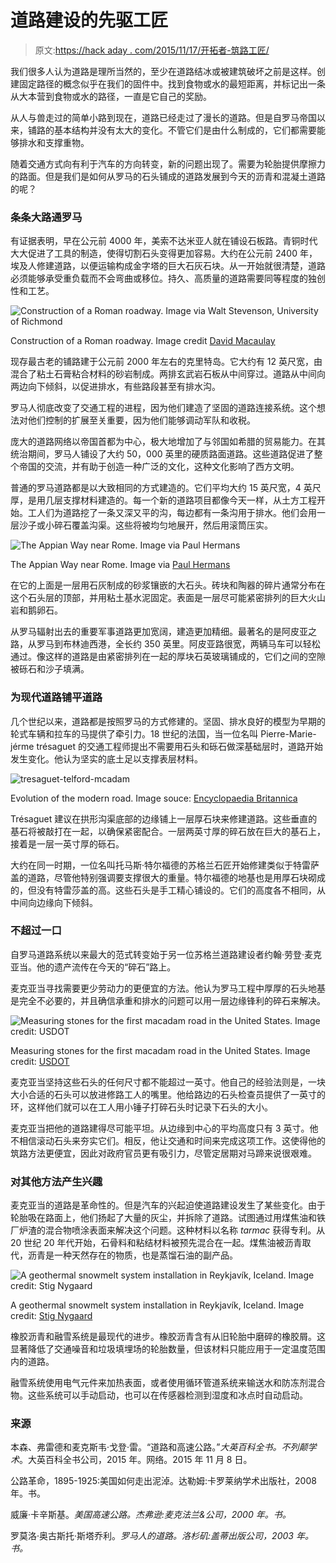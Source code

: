 # 道路建设的先驱工匠

> 原文:[https://hack aday . com/2015/11/17/开拓者-筑路工匠/](https://hackaday.com/2015/11/17/trailblazing-artisans-of-road-building/)

我们很多人认为道路是理所当然的，至少在道路结冰或被建筑破坏之前是这样。创建固定路径的概念似乎在我们的固件中。找到食物或水的最短距离，并标记出一条从大本营到食物或水的路径，一直是它自己的奖励。

从人与兽走过的简单小路到现在，道路已经走过了漫长的道路。但是自罗马帝国以来，铺路的基本结构并没有太大的变化。不管它们是由什么制成的，它们都需要能够排水和支撑重物。

随着交通方式向有利于汽车的方向转变，新的问题出现了。需要为轮胎提供摩擦力的路面。但是我们是如何从罗马的石头铺成的道路发展到今天的沥青和混凝土道路的呢？

### 条条大路通罗马

有证据表明，早在公元前 4000 年，美索不达米亚人就在铺设石板路。青铜时代大大促进了工具的制造，使得切割石头变得更加容易。大约在公元前 2400 年，埃及人修建道路，以便运输构成金字塔的巨大石灰石块。从一开始就很清楚，道路必须能够承受重负载而不会弯曲或移位。持久、高质量的道路需要同等程度的独创性和工艺。

![Construction of a Roman roadway. Image via Walt Stevenson, University of Richmond](../Images/c267d6bae6f51f371389a2717eda177e.png)

Construction of a Roman roadway. Image credit [David Macaulay](https://www.worldcat.org/title/city-a-story-of-roman-planning-and-construction/oclc/12278994)

现存最古老的铺路建于公元前 2000 年左右的克里特岛。它大约有 12 英尺宽，由混合了粘土石膏粘合材料的砂岩制成。两排玄武岩石板从中间穿过。道路从中间向两边向下倾斜，以促进排水，有些路段甚至有排水沟。

罗马人彻底改变了交通工程的进程，因为他们建造了坚固的道路连接系统。这个想法对他们控制的扩展至关重要，因为他们能够调动军队和收税。

庞大的道路网络以帝国首都为中心，极大地增加了与邻国如希腊的贸易能力。在其统治期间，罗马人铺设了大约 50，000 英里的硬质路面道路。这些道路促进了整个帝国的交流，并有助于创造一种广泛的文化，这种文化影响了西方文明。

普通的罗马道路都是以大致相同的方式建造的。它们平均大约 15 英尺宽，4 英尺厚，是用几层支撑材料建造的。每一个新的道路项目都像今天一样，从土方工程开始。工人们为道路挖了一条又深又平的沟，每边都有一条沟用于排水。他们会用一层沙子或小碎石覆盖沟渠。这些将被均匀地展开，然后用滚筒压实。

![The Appian Way near Rome. Image via Paul Hermans](../Images/a3182b1ee85f7bfd2f7a6c3447910198.png)

The Appian Way near Rome. Image via [Paul Hermans](https://commons.wikimedia.org/wiki/File:Rome_Via_Appia_Antica_13-01-2011_13-21-18.JPG)

在它的上面是一层用石灰制成的砂浆镶嵌的大石头。砖块和陶器的碎片通常分布在这个石头层的顶部，并用粘土基水泥固定。表面是一层尽可能紧密排列的巨大火山岩和鹅卵石。

从罗马辐射出去的重要军事道路更加宽阔，建造更加精细。最著名的是阿皮亚之路，从罗马到布林迪西港，全长约 350 英里。阿皮亚路很宽，两辆马车可以轻松通过。像这样的道路是由紧密排列在一起的厚块石英玻璃铺成的，它们之间的空隙被砾石和沙子填满。

### 为现代道路铺平道路

几个世纪以来，道路都是按照罗马的方式修建的。坚固、排水良好的模型为早期的轮式车辆和拉车的马提供了牵引力。18 世纪的法国，当一位名叫 Pierre-Marie-jérme trésaguet 的交通工程师提出不需要用石头和砾石做深基础层时，道路开始发生变化。他认为坚实的底土足以支撑表层材料。

![tresaguet-telford-mcadam](../Images/b9d8dcb230d053e4c14500c724e6f473.png)

Evolution of the modern road. Image souce: [Encyclopaedia Britannica](http://www.britannica.com/)

Trésaguet 建议在拱形沟渠底部的边缘铺上一层厚石块来修建道路。这些垂直的基石将被敲打在一起，以确保紧密配合。一层两英寸厚的碎石放在巨大的基石上，接着是一层一英寸厚的砾石。

大约在同一时期，一位名叫托马斯·特尔福德的苏格兰石匠开始修建类似于特雷萨盖的道路，尽管他特别强调要支撑很大的重量。特尔福德的地基也是用厚石块砌成的，但没有特雷莎盖的高。这些石头是手工精心铺设的。它们的高度各不相同，从中间向边缘向下倾斜。

### 不超过一口

自罗马道路系统以来最大的范式转变始于另一位苏格兰道路建设者约翰·劳登·麦克亚当。他的遗产流传在今天的“碎石”路上。

麦克亚当寻找需要更少劳动力的更便宜的方法。他认为罗马工程中厚厚的石头地基是完全不必要的，并且确信承重和排水的问题可以用一层边缘锋利的碎石来解决。

![Measuring stones for the first macadam road in the United States. Image credit: USDOT](../Images/9a33a6d71331de4b4c0583fd41f756f5.png)

Measuring stones for the first macadam road in the United States. Image credit: [USDOT](http://www.fhwa.dot.gov/rakeman/1823.htm)

麦克亚当坚持这些石头的任何尺寸都不能超过一英寸。他自己的经验法则是，一块大小合适的石头可以放进修路工人的嘴里。他给路边的石头检查员提供了一英寸的环，这样他们就可以在工人用小锤子打碎石头时记录下石头的大小。

麦克亚当把他的道路建得尽可能平坦。从边缘到中心的平均高度只有 3 英寸。他不相信滚动石头来夯实它们。相反，他让交通和时间来完成这项工作。这使得他的筑路方法更便宜，因此对政府官员更有吸引力，尽管定居期对马蹄来说很艰难。

### 对其他方法产生兴趣

麦克亚当的道路是革命性的。但是汽车的兴起迫使道路建设发生了某些变化。由于轮胎吸在路面上，他们扬起了大量的灰尘，并拆除了道路。试图通过用煤焦油和铁厂炉渣的混合物喷涂表面来解决这个问题。这种材料以名称 *tarmac* 获得专利。从 20 世纪 20 年代开始，石骨料和粘结材料被预先混合在一起。煤焦油被沥青取代，沥青是一种天然存在的物质，也是蒸馏石油的副产品。

![A geothermal snowmelt system installation in Reykjavík, Iceland. Image credit: Stig Nygaard](../Images/04049f42f9b1e01a36ec9811eefbe7f8.png)

A geothermal snowmelt system installation in Reykjavík, Iceland. Image credit: [Stig Nygaard](http://www.flickr.com/photos/stignygaard/4143658508/)

橡胶沥青和融雪系统是最现代的进步。橡胶沥青含有从旧轮胎中磨碎的橡胶屑。这显著降低了交通噪音和垃圾填埋场的轮胎数量，但该材料只能应用于一定温度范围内的道路。

融雪系统使用电气元件来加热表面，或者使用循环管道系统来输送水和防冻剂混合物。这些系统可以手动启动，也可以在传感器检测到湿度和冰点时自动启动。

### 来源

本森、弗雷德和麦克斯韦·戈登·雷。“道路和高速公路。”*大英百科全书。不列颠学术*。大英百科全书公司，2015 年。网络。2015 年 11 月 8 日。

公路革命，1895-1925:美国如何走出泥淖。达勒姆:卡罗莱纳学术出版社，2008 年。书。

威廉·卡辛斯基。*美国高速公路。杰弗逊:麦克法兰&公司，2000 年。书。*

罗莫洛·奥古斯托·斯塔乔利。*罗马人的道路。洛杉矶:盖蒂出版公司，2003 年。书。*